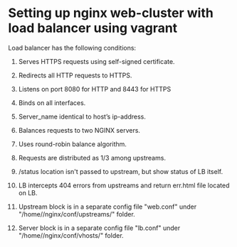 # Setting up nginx web-cluster with load balancer using vagrant

Load balancer has the following conditions:

1. Serves HTTPS requests using self-signed certificate.
  
2. Redirects all HTTP requests to HTTPS.
  
3. Listens on port 8080 for HTTP and 8443 for HTTPS
  
4. Binds on all interfaces.
  
5. Server_name identical to host’s ip-address.
  
6. Balances requests to two NGINX servers.
  
7. Uses round-robin balance algorithm.
  
8. Requests are distributed as 1/3 among upstreams.
  
9. /status location isn't passed to upstream, but show status of LB itself.
  
10. LB intercepts 404 errors from upstreams and return err.html file located on LB.
  
11. Upstream block is in a separate config file "web.conf" under "/home/<user>/nginx/conf/upstreams/" folder.
  
12. Server block is in a separate config file "lb.conf" under "/home/<user>/nginx/conf/vhosts/" folder.

